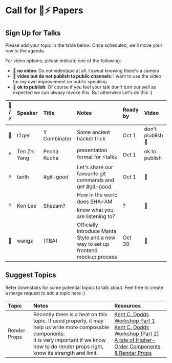 # Call for ️🌚⚡️ Papers

## Sign Up for Talks

Please add your topic in the table below. Once scheduled, we'll move your row to the agenda.

For video options, please indicate one of the following:

- :see_no_evil: **no video**: Do not videotape at all. I sweat knowing there's a camera
- 🐒 **video but do not publish to public channels**: I want to use the video for my own improvement on public speaking
- 🦍 **ok to publish**: Of course if you feel your talk don't turn out well as expected we can alwasy revoke this. But otherwise Let's do this :)

| 🌚 / ⚡️ | Speaker      | Title        | Notes                                                                                                              | Ready by | Video                        |
| :------: | :----------- | :----------- | :----------------------------------------------------------------------------------------------------------------- | :------- | :--------------------------- |
|    🌚    | t1ger        | Y Combinator | Some ancient hacker trick                                                                                          | Oct 1    | don't plublish :see_no_evil: |
|   ⚡️    | Ten Zhi Yang | Pecha Kucha  | presentation format for ⚡️talks                                                                                   | Oct 1    | ok to publish                |
|   ⚡️    | tanlh        | #git-good    | Let's share our favourite git commands and get [#git-good](https://mattermost.garenanow.com/sea/channels/git-good) | Oct 1    | 🦍                           |
|   ⚡️    | Ken Lee      | Shazam?      | How in the world does SHA⚡️AM know what you are listening to?                                                     | ?        | 🦍                           |
|    🌚    | wangz        | (TBA)        | Officially introduce Manta Style and a new way to set up frontend mockup process                                   | Oct 30   | 🦍                           |

## Suggest Topics

Refer downstairs for some potential topics to talk about. Feel free to create a merge request to add a topic here :)

| Topic        | Notes                                                                                                                                                                                                        | Resources                                                                                                                                                                                                                                                                                                                      |
| :----------- | :----------------------------------------------------------------------------------------------------------------------------------------------------------------------------------------------------------- | :----------------------------------------------------------------------------------------------------------------------------------------------------------------------------------------------------------------------------------------------------------------------------------------------------------------------------- |
| Render Props | Recently there is a heat on this topic. If used properly, it may help us write more composable components. <br /> It is very important if we know how to do render props right, know its strength and limit. | [Kent C. Dodds Workshop Part 1](https://www.youtube.com/watch?v=SuzutbwjUp8&t=1514s) <br /> [Kent C. Dodds Workshop (Part 2)](https://www.youtube.com/watch?v=ubXtOROjILU) <br /> [A tale of Higher-Order Components & Render Props](https://medium.com/ingenious/a-tale-of-higher-order-components-render-props-a1ba47e8cfeb) |
